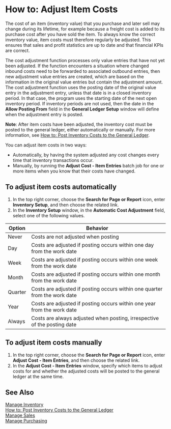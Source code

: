 <properties
                pageTitle="How to: Adjust Item Costs| Project “Madeira”"
                description="How to: Adjust Item Costs"
                services="project-madeira"
                documentationCenter=""
                authors="SorenGP"
/>
<tags
    ms.service="project-madeira"
    ms.topic="article"
    ms.author="SorenGP" />

# How to: Adjust Item Costs   
The cost of an item (inventory value) that you purchase and later sell may change during its lifetime, for example because a freight cost is added to its purchase cost after you have sold the item. To always know the correct inventory value, item costs must therefore regularly be adjusted.
This ensures that sales and profit statistics are up to date and that financial KPIs are correct.

The cost adjustment function processes only value entries that have not yet been adjusted. If the function encounters a situation where changed inbound costs need to be forwarded to associated outbound entries, then new adjustment value entries are created, which are based on the information in the original value entries but contain the adjustment amount. The cost adjustment function uses the posting date of the original value entry in the adjustment entry, unless that date is in a closed inventory period. In that case, the program uses the starting date of the next open inventory period. If inventory periods are not used, then the date in the **Allow Posting From** field in the **General Ledger Setup** window will define when the adjustment entry is posted.

**Note**: After item costs have been adjusted, the inventory cost must be posted to the general ledger, either automatically or manually. For more information, see [How to: Post Inventory Costs to the General Ledger](inventory-how-post-inventory-cost-gl.md).

You can adjust item costs in two ways:
 - Automatically, by having the system adjusted any cost changes every time that inventory transactions occur.
 - Manually, by running the **Adjust Cost - Item Entries** batch job for one or more items when you know that their costs have changed.  

## To adjust item costs automatically
1. In the top right corner, choose the **Search for Page or Report** icon, enter **Inventory Setup**, and then  choose the related link.
2. In the **Inventory Setup** window, in the **Automatic Cost Adjustment** field, select one of the following values.

|Option |Behavior |
|-------|---------|
|Never|Costs are not adjusted when posting|
|Day|Costs are adjusted if posting occurs within one day from the work date|
|Week|Costs are adjusted if posting occurs within one week from the work date|
|Month|Costs are adjusted if posting occurs within one month from the work date|
|Quarter|Costs are adjusted if posting occurs within one quarter from the work date|
|Year|Costs are adjusted if posting occurs within one year from the work date|
|Always|Costs are always adjusted when posting, irrespective of the posting date|

## To adjust item costs manually
1. In the top right corner, choose the **Search for Page or Report** icon, enter **Adjust Cost - Item Entries**, and then choose the related link.
2. In the **Adjust Cost - Item Entries** window, specify which items to adjust costs for and whether the adjusted costs will be posted to the general ledger at the same time.

## See Also
[Manage Inventory](inventory-manage-inventory.md)  
[How to: Post Inventory Costs to the General Ledger](inventory-how-post-inventory-cost-gl.md)  
[Manage Sales](sales-manage-sales.md)  
[Manage Purchasing](purchasing-manage-purchasing.md)
